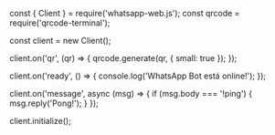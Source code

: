 const { Client } = require('whatsapp-web.js');
const qrcode = require('qrcode-terminal');

const client = new Client();

client.on('qr', (qr) => {
    qrcode.generate(qr, { small: true });
});

client.on('ready', () => {
    console.log('WhatsApp Bot está online!');
});

client.on('message', async (msg) => {
    if (msg.body === '!ping') {
        msg.reply('Pong!');
    }
});

client.initialize();
